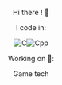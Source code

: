 <div align="center" markdown="1"/>
  
Hi there ! 👋


I code in: 

![C](https://img.shields.io/badge/-%2300599C.svg?style=for-the-badge&logo=c&logoColor=white)![Cpp](https://img.shields.io/badge/-00599C?logo=cplusplus&logoColor=white&style=for-the-badge)
<!---
<img src="https://img.shields.io/static/v1?label=&message=Hi+there!&color=e5289e" width="120" style="background-color:A7EA34;" >
-->


<div align="center" markdown="1"/>
  
Working on 🔨:
  
Game tech
